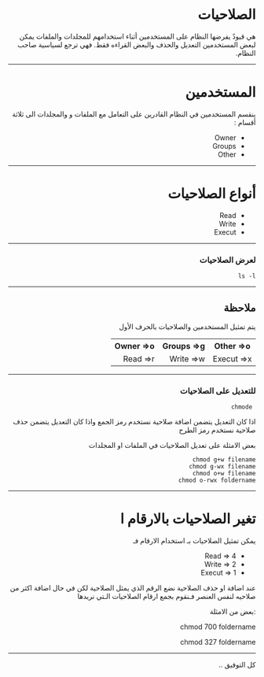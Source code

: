 <div dir="rtl">
  <h1>الصلاحيات </h1>
 
 
 <p>  هي قيودٌ يفرضها النظام على المستخدمين أثناء استخدامهم للمجلدات والملفات يمكن لبعض المستخدمين التعديل والحذف والبعض القراءه فقط. فهي ترجع لسياسية صاحب النظام.</p>
  <hr>
   <h1>المستخدمين </h1>
  <p>ينقسم المستخدمين في النظام القادرين على التعامل مع الملفات و والمجلدات الى ثلاثة أقسام :</p>
   <ul>
  <li>Owner</li>
  <li>Groups</li>
  <li>Other</li>
   </ul>   
 <hr>
  <h1>أنواع الصلاحيات</h1>
     <ul>
  <li>Read</li>
  <li>Write</li>
  <li>Execut</li>
   </ul>   
 <hr>
  <h3> لعرض الصلاحيات </h3>
  <code>ls -l </code>
  <hr>
  <h2>ملاحظة</h2>
  <p> يتم تمثيل المستخدمين والصلاحيات بالحرف الأول </p>
  
   <table>
  <tr>
    <th>Other =>o</th>
    <th>Groups =>g</th>
    <th>Owner =>o</th>
  </tr>
  <tr>
    <td>Execut =>x</td>
    <td>Write =>w</td>
    <td>Read =>r</td>
  </tr>
</table> 
  <hr>
  <h3> للتعديل على الصلاحيات </h3>
  <code> chmode </code>
  <p>اذا كان التعديل يتضمن اضافة صلاحية نستخدم رمز الجمع واذا كان التعديل يتضمن حذف صلاحية نستخدم رمز الطرح </p>
 <p>بعض الامثلة على تعديل الصلاحيات في الملفات او المجلدات</p>
  
    chmod g+w filename
    chmod g-wx filename
    chmod o+w filename
    chmod o-rwx foldername
 <hr>
  <h1>تغير الصلاحيات بالارقام ا</h1>
  <p>يمكن تمثيل الصلاحيات بـ استخدام الارقام فـ</p>
       <ul>
  <li>Read => 4 </li>
  <li>Write => 2</li>
  <li>Execut => 1</li>
   </ul>   
   <p> عند اضافة او حذف الصلاحية نضع الرقم الذي يمثل الصلاحية لكن في حال اضافة اكثر من صلاحيه لنفس العنصر فـنقوم بجمع ارقام الصلاحيات الـتي نريدها</p>
  <p> :بعض من الامثلة</p>
  <p>
    chmod 700 foldername</p>
  chmod 327 foldername 
  <hr>
  كل التوفيق .. 
  
 
